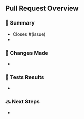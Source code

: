 ## Pull Request Overview
### 📝 Summary 
- Closes #(issue)
- 
### 🔄 Changes Made
- 
### 🔧 Tests Results
- 

### 🔜 Next Steps
- 

